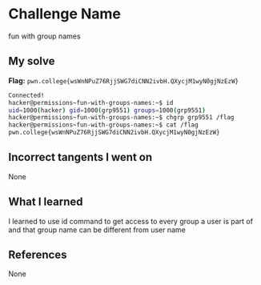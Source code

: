 # Challenge Name
fun with group names

## My solve
**Flag:** `pwn.college{wsWnNPuZ76RjjSWG7diCNN2ivbH.QXycjM1wyN0gjNzEzW}`

```bash
Connected!
hacker@permissions~fun-with-groups-names:~$ id
uid=1000(hacker) gid=1000(grp9551) groups=1000(grp9551)
hacker@permissions~fun-with-groups-names:~$ chgrp grp9551 /flag
hacker@permissions~fun-with-groups-names:~$ cat /flag
pwn.college{wsWnNPuZ76RjjSWG7diCNN2ivbH.QXycjM1wyN0gjNzEzW}
```
## Incorrect tangents I went on
None

## What I learned
I learned to use id command to get access to every group a user is part of and that group name can be different from user name

## References 
None
